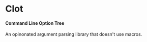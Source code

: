 # Clot

#### Command Line Option Tree

An opinonated argument parsing library that doesn't use macros.
